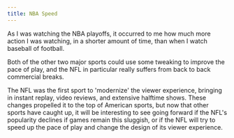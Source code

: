 ```yaml
---
title: NBA Speed
---
```


As I was watching the NBA playoffs, it occurred to me how much more action I was watching, in a shorter amount of time, than when I watch baseball of football.

Both of the other two major sports could use some tweaking to improve the pace of play, and the NFL in particular really suffers from back to back commercial breaks.

The NFL was the first sport to 'modernize' the viewer experience, bringing in instant replay, video reviews, and extensive halftime shows. These changes propelled it to the top of American sports, but now that other sports have caught up, it will be interesting to see going forward if the NFL's popularity declines if games remain this sluggish, or if the NFL will try to speed up the pace of play and change the design of its viewer experience.

